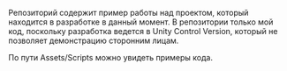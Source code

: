 Репозиторий содержит пример работы над проектом, который находится в разработке в данный момент. В репозитории только мой код, поскольку разработка ведется в Unity Control Version, который не позволяет демонстрацию сторонним лицам.

По пути Assets/Scripts можно увидеть примеры кода.
